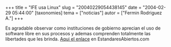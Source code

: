 +++
title = "IFE usa Linux"
slug = "20040229054438145"
date = "2004-02-29 05:44:00"
[taxonomies]
tema = ["noticias"]
autor = ["Fermin Rodriguez A."]
+++

Es agradable observar como instituciones de gobierno aprecian el uso de
software libre en sus procesos y ademas comprenden totalmente las
libertades que les brinda. [Aqui el
enlace](http://www.estandaresabiertos.com/modules.php?name=News&file=article&sid=121/)
en EstandaresAbiertos.com

